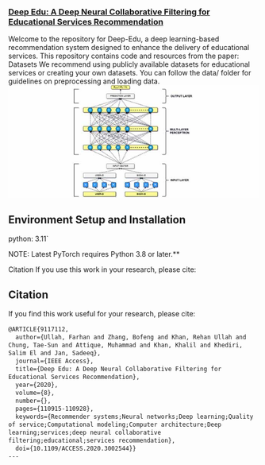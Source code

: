 ### [Deep Edu: A Deep Neural Collaborative Filtering for Educational Services Recommendation](10.1109/ACCESS.2020.3002544)
Welcome to the repository for Deep-Edu, a deep learning-based recommendation system designed to enhance the delivery of educational services. This repository contains code and resources from the paper:
Datasets
We recommend using publicly available datasets for educational services or creating your own datasets. You can follow the data/ folder for guidelines on preprocessing and loading data.
<img src="deep edu.jpg"/>

## Environment Setup and Installation

python: 3.11`

NOTE: Latest PyTorch requires Python 3.8 or later.**

Citation
If you use this work in your research, please cite:

## Citation
If you find this work useful for your research, please cite:
```
@ARTICLE{9117112,
  author={Ullah, Farhan and Zhang, Bofeng and Khan, Rehan Ullah and Chung, Tae-Sun and Attique, Muhammad and Khan, Khalil and Khediri, Salim El and Jan, Sadeeq},
  journal={IEEE Access}, 
  title={Deep Edu: A Deep Neural Collaborative Filtering for Educational Services Recommendation}, 
  year={2020},
  volume={8},
  number={},
  pages={110915-110928},
  keywords={Recommender systems;Neural networks;Deep learning;Quality of service;Computational modeling;Computer architecture;Deep learning;services;deep neural collaborative filtering;educational;services recommendation},
  doi={10.1109/ACCESS.2020.3002544}}
---

